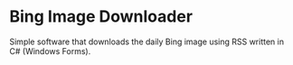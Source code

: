 # Bing Image Downloader

Simple software that downloads the daily Bing image using RSS written in C# (Windows Forms).
